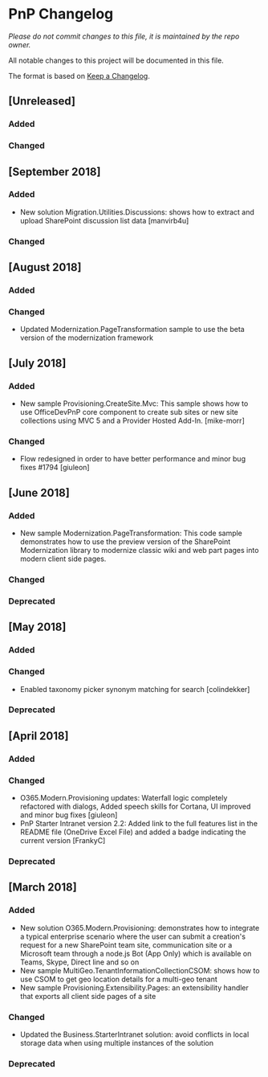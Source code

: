 # PnP Changelog
*Please do not commit changes to this file, it is maintained by the repo owner.*

All notable changes to this project will be documented in this file.

The format is based on [Keep a Changelog](http://keepachangelog.com/en/1.0.0/).

## [Unreleased]

### Added

### Changed

## [September 2018]

### Added

- New solution Migration.Utilities.Discussions: shows how to extract and upload SharePoint discussion list data [manvirb4u]

### Changed

## [August 2018]

### Added

### Changed

- Updated Modernization.PageTransformation sample to use the beta version of the modernization framework

## [July 2018]

### Added

- New sample Provisioning.CreateSite.Mvc: This sample shows how to use OfficeDevPnP core component to create sub sites or new site collections using MVC 5 and a Provider Hosted Add-In. [mike-morr]

### Changed

- Flow redesigned in order to have better performance and minor bug fixes #1794 [giuleon]

## [June 2018]

### Added

- New sample Modernization.PageTransformation: This code sample demonstrates how to use the preview version of the SharePoint Modernization library to modernize classic wiki and web part pages into modern client side pages.

### Changed

### Deprecated

## [May 2018]

### Added

### Changed

- Enabled taxonomy picker synonym matching for search [colindekker]

### Deprecated

## [April 2018]

### Added

### Changed

- O365.Modern.Provisioning updates: Waterfall logic completely refactored with dialogs, Added speech skills for Cortana, UI improved and minor bug fixes [giuleon]
- PnP Starter Intranet version 2.2: Added link to the full features list in the README file (OneDrive Excel File) and added a badge indicating the current version [FrankyC]

### Deprecated

## [March 2018]

### Added

- New solution O365.Modern.Provisioning: demonstrates how to integrate a typical enterprise scenario where the user can submit a creation's request for a new SharePoint team site, communication site or a Microsoft team through a node.js Bot (App Only) which is available on Teams, Skype, Direct line and so on
- New sample MultiGeo.TenantInformationCollectionCSOM: shows how to use CSOM to get geo location details for a multi-geo tenant
- New sample Provisioning.Extensibility.Pages: an extensibility handler that exports all client side pages of a site

### Changed

- Updated the Business.StarterIntranet solution: avoid conflicts in local storage data when using multiple instances of the solution

### Deprecated
